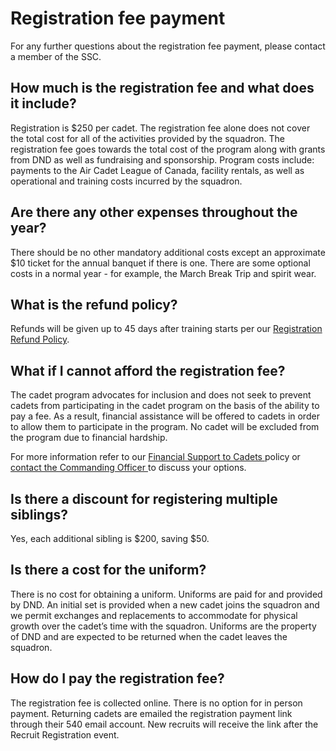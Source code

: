 # Registration fee payment

For any further questions about the registration fee payment, please contact a member of the SSC.

## How much is the registration fee and what does it include?

Registration is $250 per cadet. The registration fee alone does not cover the total cost for all of the activities provided by the squadron. The registration fee goes towards the total cost of the program along with grants from DND as well as fundraising and sponsorship. Program costs include: payments to the Air Cadet League of Canada, facility rentals, as well as operational and training costs incurred by the squadron.

## Are there any other expenses throughout the year?&#x20;

There should be no other mandatory additional costs except an approximate $10 ticket for the annual banquet if there is one. There are some optional costs in a normal year - for example, the March Break Trip and spirit wear.

## What is the refund policy?&#x20;

Refunds will be given up to 45 days after training starts per our [Registration Refund Policy](../../parents/sponsoring-committee-policies/1-registration-refund-policy.md).

## What if I cannot afford the registration fee?

The cadet program advocates for inclusion and does not seek to prevent cadets from participating in the cadet program on the basis of the ability to pay a fee. As a result, financial assistance will be offered to cadets in order to allow them to participate in the program. No cadet will be excluded from the program due to financial hardship.&#x20;

For more information refer to our [Financial Support to Cadets ](../../parents/sponsoring-committee-policies/2-financial-support-to-cadets.md)policy or [contact the Commanding Officer ](mailto:co@540goldenhawks.ca)to discuss your options.

## Is there a discount for registering multiple siblings?

Yes, each additional sibling is $200, saving $50.

## Is there a cost for the uniform?

There is no cost for obtaining a uniform. Uniforms are paid for and provided by DND. An initial set is provided when a new cadet joins the squadron and we permit exchanges and replacements to accommodate for physical growth over the cadet’s time with the squadron. Uniforms are the property of DND and are expected to be returned when the cadet leaves the squadron.

## How do I pay the registration fee?

The registration fee is collected online. There is no option for in person payment. Returning cadets are emailed the registration payment link through their 540 email account. New recruits will receive the link after the Recruit Registration event.
